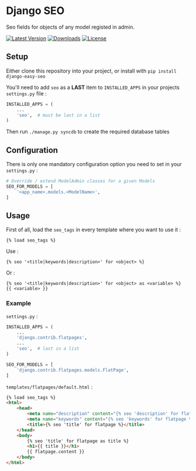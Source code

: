 Django SEO
===

Seo fields for objects of any model registed in admin.

[![Latest Version](https://pypip.in/version/django-easy-seo/badge.svg)](https://pypi.python.org/pypi/django-easy-seo/)
[![Downloads](https://pypip.in/download/django-easy-seo/badge.svg)](https://pypi.python.org/pypi/django-easy-seo/)
[![License](https://pypip.in/license/django-easy-seo/badge.svg)](https://pypi.python.org/pypi/django-easy-seo/)

## Setup

Either clone this repository into your project, or install with ```pip install django-easy-seo```

You'll need to add ```seo``` as a **LAST** item to ```INSTALLED_APPS``` in your projects ``settings.py`` file :

```python
INSTALLED_APPS = (
    ...
    'seo',  # must be last in a list
)
```

Then run ```./manage.py syncdb``` to create the required database tables

## Configuration

There is only one mandatory configuration option you need to set in your ``settings.py`` :
```python
# Override / extend ModelAdmin classes for a given Models
SEO_FOR_MODELS = [
    '<app_name>.models.<ModelName>',
]
```

## Usage

First of all, load the `seo_tags` in every template where you want to use it :

    {% load seo_tags %}

Use :

    {% seo '<title|keywords|description>' for <object> %}
    
Or :

    {% seo '<title|keywords|description>' for <object> as <variable> %}
    {{ <variable> }}

### Example

``settings.py`` :
```python
INSTALLED_APPS = (
    ...
    'django.contrib.flatpages',
    ...
    'seo',  # last in a list
)

SEO_FOR_MODELS = [
    'django.contrib.flatpages.models.FlatPage',
]
```

``templates/flatpages/default.html`` :
```html
{% load seo_tags %}
<html>
    <head>
        <meta name="description" content="{% seo 'description' for flatpage %}" />
        <meta name="keywords" content="{% seo 'keywords' for flatpage %}" />
        <title>{% seo 'title' for flatpage %}</title>
    </head>
    <body>
        {% seo 'title' for flatpage as title %}
        <h1>{{ title }}</h1>
        {{ flatpage.content }}
    </body>
</html>
```
